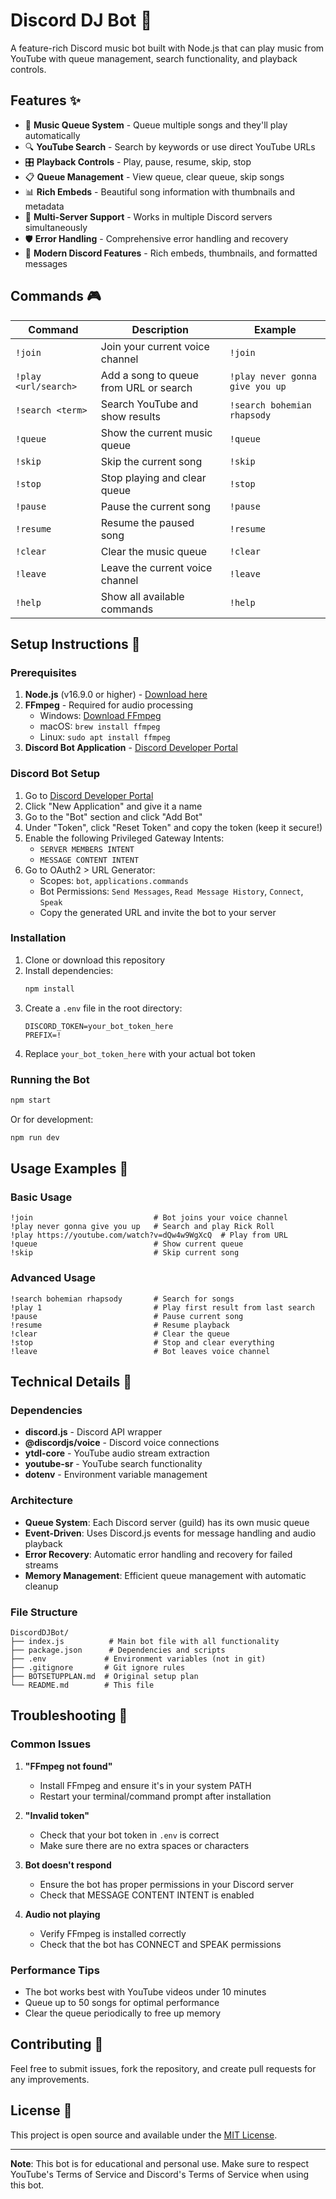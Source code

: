 # Discord DJ Bot 🎵

A feature-rich Discord music bot built with Node.js that can play music from YouTube with queue management, search functionality, and playback controls.

## Features ✨

- 🎵 **Music Queue System** - Queue multiple songs and they'll play automatically
- 🔍 **YouTube Search** - Search by keywords or use direct YouTube URLs
- 🎛️ **Playback Controls** - Play, pause, resume, skip, stop
- 📋 **Queue Management** - View queue, clear queue, skip songs
- 📊 **Rich Embeds** - Beautiful song information with thumbnails and metadata
- 👥 **Multi-Server Support** - Works in multiple Discord servers simultaneously
- 🛡️ **Error Handling** - Comprehensive error handling and recovery
- 📱 **Modern Discord Features** - Rich embeds, thumbnails, and formatted messages

## Commands 🎮

| Command | Description | Example |
|---------|-------------|---------|
| `!join` | Join your current voice channel | `!join` |
| `!play <url/search>` | Add a song to queue from URL or search | `!play never gonna give you up` |
| `!search <term>` | Search YouTube and show results | `!search bohemian rhapsody` |
| `!queue` | Show the current music queue | `!queue` |
| `!skip` | Skip the current song | `!skip` |
| `!stop` | Stop playing and clear queue | `!stop` |
| `!pause` | Pause the current song | `!pause` |
| `!resume` | Resume the paused song | `!resume` |
| `!clear` | Clear the music queue | `!clear` |
| `!leave` | Leave the current voice channel | `!leave` |
| `!help` | Show all available commands | `!help` |

## Setup Instructions 🚀

### Prerequisites

1. **Node.js** (v16.9.0 or higher) - [Download here](https://nodejs.org/)
2. **FFmpeg** - Required for audio processing
   - Windows: [Download FFmpeg](https://ffmpeg.org/download.html#build-windows)
   - macOS: `brew install ffmpeg`
   - Linux: `sudo apt install ffmpeg`
3. **Discord Bot Application** - [Discord Developer Portal](https://discord.com/developers/applications)

### Discord Bot Setup

1. Go to [Discord Developer Portal](https://discord.com/developers/applications)
2. Click "New Application" and give it a name
3. Go to the "Bot" section and click "Add Bot"
4. Under "Token", click "Reset Token" and copy the token (keep it secure!)
5. Enable the following Privileged Gateway Intents:
   - `SERVER MEMBERS INTENT`
   - `MESSAGE CONTENT INTENT`
6. Go to OAuth2 > URL Generator:
   - Scopes: `bot`, `applications.commands`
   - Bot Permissions: `Send Messages`, `Read Message History`, `Connect`, `Speak`
   - Copy the generated URL and invite the bot to your server

### Installation

1. Clone or download this repository
2. Install dependencies:
   ```bash
   npm install
   ```
3. Create a `.env` file in the root directory:
   ```env
   DISCORD_TOKEN=your_bot_token_here
   PREFIX=!
   ```
4. Replace `your_bot_token_here` with your actual bot token

### Running the Bot

```bash
npm start
```

Or for development:
```bash
npm run dev
```

## Usage Examples 🎯

### Basic Usage
```
!join                           # Bot joins your voice channel
!play never gonna give you up   # Search and play Rick Roll
!play https://youtube.com/watch?v=dQw4w9WgXcQ  # Play from URL
!queue                          # Show current queue
!skip                           # Skip current song
```

### Advanced Usage
```
!search bohemian rhapsody       # Search for songs
!play 1                         # Play first result from last search
!pause                          # Pause current song
!resume                         # Resume playback
!clear                          # Clear the queue
!stop                           # Stop and clear everything
!leave                          # Bot leaves voice channel
```

## Technical Details 🔧

### Dependencies
- **discord.js** - Discord API wrapper
- **@discordjs/voice** - Discord voice connections
- **ytdl-core** - YouTube audio stream extraction
- **youtube-sr** - YouTube search functionality
- **dotenv** - Environment variable management

### Architecture
- **Queue System**: Each Discord server (guild) has its own music queue
- **Event-Driven**: Uses Discord.js events for message handling and audio playback
- **Error Recovery**: Automatic error handling and recovery for failed streams
- **Memory Management**: Efficient queue management with automatic cleanup

### File Structure
```
DiscordDJBot/
├── index.js          # Main bot file with all functionality
├── package.json      # Dependencies and scripts
├── .env             # Environment variables (not in git)
├── .gitignore       # Git ignore rules
├── BOTSETUPPLAN.md  # Original setup plan
└── README.md        # This file
```

## Troubleshooting 🔧

### Common Issues

1. **"FFmpeg not found"**
   - Install FFmpeg and ensure it's in your system PATH
   - Restart your terminal/command prompt after installation

2. **"Invalid token"**
   - Check that your bot token in `.env` is correct
   - Make sure there are no extra spaces or characters

3. **Bot doesn't respond**
   - Ensure the bot has proper permissions in your Discord server
   - Check that MESSAGE CONTENT INTENT is enabled

4. **Audio not playing**
   - Verify FFmpeg is installed correctly
   - Check that the bot has CONNECT and SPEAK permissions

### Performance Tips

- The bot works best with YouTube videos under 10 minutes
- Queue up to 50 songs for optimal performance
- Clear the queue periodically to free up memory

## Contributing 🤝

Feel free to submit issues, fork the repository, and create pull requests for any improvements.

## License 📄

This project is open source and available under the [MIT License](LICENSE).

---

**Note**: This bot is for educational and personal use. Make sure to respect YouTube's Terms of Service and Discord's Terms of Service when using this bot.